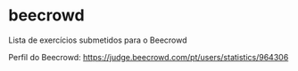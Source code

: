 # beecrowd

Lista de exercícios submetidos para o Beecrowd

Perfil do Beecrowd: https://judge.beecrowd.com/pt/users/statistics/964306
